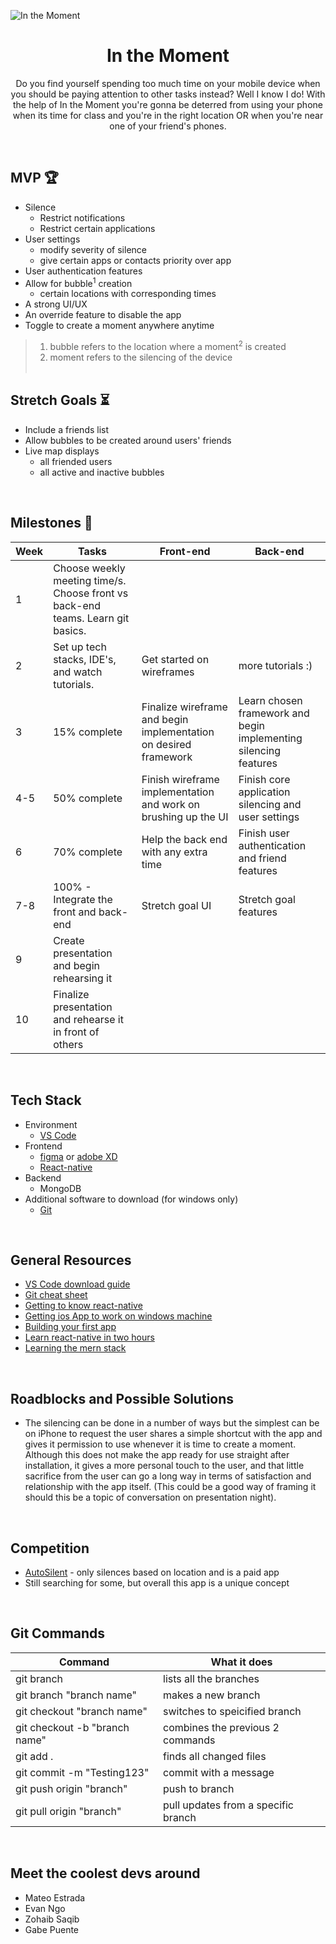![In the Moment](https://user-images.githubusercontent.com/90812938/217378418-7d8971d7-3a7e-4399-b318-67f1dc2b0295.jpeg)
# <h1 align="center">In the Moment</h1>

<p align="center">Do you find yourself spending too much time on your mobile device when you should be paying attention to other tasks instead? Well I know I do! With the help of In the Moment you're gonna be deterred from using your phone when its time for class and you're in the right location OR when you're near one of your friend's phones.</p>
<br>

## MVP       :trophy:
- Silence
  - Restrict notifications
  - Restrict certain applications
- User settings
  - modify severity of silence
  - give certain apps or contacts priority over app
- User authentication features 
- Allow for bubble<sup>1</sup> creation 
  - certain locations with corresponding times 
- A strong UI/UX
- An override feature to disable the app
- Toggle to create a moment anywhere anytime
> 1. bubble refers to the location where a moment<sup>2</sup> is created
> 2. moment refers to the silencing of the device
<br> <br>
## Stretch Goals    :hourglass_flowing_sand:
- Include a friends list
- Allow bubbles to be created around users' friends
- Live map displays
  - all friended users
  - all active and inactive bubbles
<br>

## Milestones      :rocket:
|   Week   | Tasks | Front-end | Back-end |
|----------|-------|----- |------ |
|1 | Choose weekly meeting time/s. Choose front vs back-end teams. Learn git basics. |
|2 | Set up tech stacks, IDE's, and watch tutorials. | Get started on wireframes | more tutorials :) |
|3 | 15% complete | Finalize wireframe and begin implementation on desired framework | Learn chosen framework and begin implementing silencing features |
|4-5 | 50% complete | Finish wireframe implementation and work on brushing up the UI | Finish core application silencing and user settings |
| 6 | 70% complete | Help the back end with any extra time | Finish user authentication and friend features |
| 7-8 | 100% - Integrate the front and back-end | Stretch goal UI | Stretch goal features |
|9| Create presentation and begin rehearsing it |
|10| Finalize presentation and rehearse it in front of others |
<br>

## Tech Stack
- Environment
  - <a href="https://code.visualstudio.com/download">VS Code</a>
- Frontend
  - <a href="https://www.figma.com/">figma</a> or <a href="https://www.adobe.com/products/xd/pricing/free-trial.html">adobe XD</a>
  - <a href="https://reactnative.dev/docs/environment-setup">React-native</a>
- Backend
  - MongoDB
- Additional software to download (for windows only)
  - <a href="https://git-scm.com/downloads">Git</a>
<br>

## General Resources
- <a href="https://www.youtube.com/watch?v=JPZsB_6yHVo">VS Code download guide</a>
- <a href="https://education.github.com/git-cheat-sheet-education.pdf">Git cheat sheet</a>
- <a href="https://www.youtube.com/watch?v=gvkqT_Uoahw"> Getting to know react-native</a>
- <a href="https://www.youtube.com/watch?v=elrvHNrDVXI&ab_channel=TheJuceKing"> Getting ios App to work on windows machine </a>
- <a href="https://www.youtube.com/watch?v=Hf4MJH0jDb4">Building your first app</a>
- <a href="https://www.youtube.com/watch?v=0-S5a0eXPoc">Learn react-native in two hours</a>
- <a href="https://www.youtube.com/watch?v=7CqJlxBYj-M">Learning the mern stack</a>
<br>

## Roadblocks and Possible Solutions
- The silencing can be done in a number of ways but the simplest can be on iPhone to request the user shares a simple shortcut with the app and gives it permission to use whenever it is time to create a moment. Although this does not make the app ready for use straight after installation, it gives a more personal touch to the user, and that little sacrifice from the user can go a long way in terms of satisfaction and relationship with the app itself. (This could be a good way of framing it should this be a topic of conversation on presentation night).
<br>

## Competition
- <a href="https://apps.apple.com/us/app/autosilent/id474777148?platform=iphone">AutoSilent</a> - only silences based on location and is a paid app
- Still searching for some, but overall this app is a unique concept
<br>

## Git Commands
| Command | What it does |
|-----|-------|
|git branch | lists all the branches |
|git branch "branch name" | makes a new branch |
|git checkout "branch name" | switches to speicified branch |
|git checkout -b "branch name"| combines the previous 2 commands |
|git add .| finds all changed files|
|git commit -m "Testing123"| commit with a message|
|git push origin "branch"| push to branch |
|git pull origin "branch"| pull updates from a specific branch|
<br>

## Meet the coolest devs around
- Mateo Estrada
- Evan Ngo
- Zohaib Saqib
- Gabe Puente
